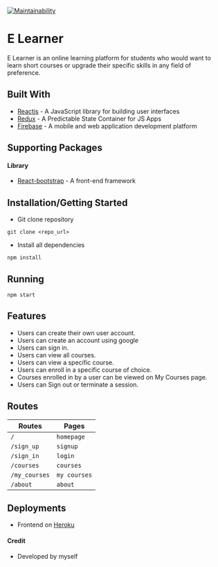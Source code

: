 [![Maintainability](https://api.codeclimate.com/v1/badges/5aa868c2b2a0288e4f9d/maintainability)](https://codeclimate.com/github/banobepascal/e-learner/maintainability)


# E Learner
E Learner is an online learning platform for students who would want to learn short courses or upgrade their specific skills in any field of preference. 

## Built With

* [Reactjs](https://reactjs.org/) - A JavaScript library for building user interfaces
* [Redux](https://redux.js.org/) - A Predictable State Container for JS Apps
* [Firebase](https://firebase.google.com/) - A mobile and web application development platform


## Supporting Packages
#### Library

* [React-bootstrap](https://react-bootstrap.github.io/) - A front-end framework

## Installation/Getting Started
* Git clone repository
``` 
git clone <repo_url>
```

* Install all dependencies
```
npm install
```
## Running
```
npm start
```
## Features
* Users can create their own user account.
* Users can create an account using google
* Users can sign in.
* Users can view all courses.
* Users can view a specific course.
* Users can enroll in a specific course of choice.
* Courses enrolled in by a user can be viewed on My Courses page.
* Users can Sign out or terminate a session.

## Routes
|  Routes |  Pages  |
|    --- |  ---  |
|  `/`  |  `homepage`  |
|  `/sign_up`  |  `signup`  |
|  `/sign_in`  |  `login`  |
|  `/courses`  |  `courses`  |
|  `/my_courses`  |  `my courses`  |
|  `/about`  |  `about`  |


## Deployments
* Frontend on [Heroku](http://e-learner-live.herokuapp.com/)

#### Credit
* Developed by myself

